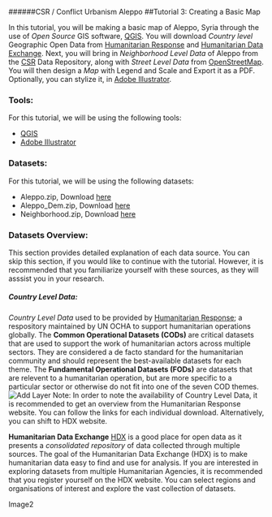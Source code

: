 ######CSR / Conflict Urbanism Aleppo 
##Tutorial 3: Creating a Basic Map

In this tutorial, you will be making a basic map of Aleppo, Syria through the use of *Open Source* GIS software, [QGIS](http://www.qgis.org/en/site/). You will download *Country level* Geographic Open Data from [Humanitarian Response](https://www.humanitarianresponse.info/) and [Humanitarian Data Exchange](https://data.hdx.rwlabs.org/). Next, you will bring in  *Neighborhood Level Data* of Aleppo from the [CSR](http://www.c4sr.columbia.edu/) Data Repository, along with *Street Level Data* from [OpenStreetMap](http://www.openstreetmap.org). You will then design a *Map* with Legend and Scale and Export it as a PDF. Optionally, you can stylize it, in [Adobe Illustrator](http://www.adobe.com/products/illustrator.html). 

### Tools:
For this tutorial, we will be using the following tools:
* [QGIS](http://www.qgis.org/en/site/)
* [Adobe Illustrator](http://www.adobe.com/products/illustrator.html)

### Datasets:
For this tutorial, we will be using the following datasets:
* Aleppo.zip, Download [here](/Tutorials/Tutorial3/Data/Aleppo.zip)
* Aleppo_Dem.zip, Download [here](/Tutorials/Tutorial3/Data/AleppoDem.zip)
* Neighborhood.zip, Download [here](/Tutorials/Tutorial3/Data/Neighborhood.zip)
  

### Datasets Overview:
This section provides detailed explanation of each data source. You can skip this section, if you would like to continue with the tutorial. However, it is recommended that you familiarize yourself with these sources, as they will asssist you in your research.

##### Country Level Data:
*Country Level Data* used to be provided by [Humanitarian Response](https://www.humanitarianresponse.info/en/applications/data); a respository maintained by UN OCHA to support humanitarian operations globally. The **Common Operational Datasets (CODs)** are critical datasets that are used to support the work of humanitarian actors across multiple sectors. They are considered a de facto standard for the humanitarian community and should represent the best-available datasets for each theme. The **Fundamental Operational Datasets (FODs)** are datasets that are relevent to a humanitarian operation, but are more specific to a particular sector or otherwise do not fit into one of the seven COD themes.
</br>
![Add Layer](https://cloud.githubusercontent.com/assets/16892784/12637883/b46b94ce-c566-11e5-815b-a84ea83369fa.png)
Note: In order to note the availability of Country Level Data, it is recommended to get an overview from the Humanitarian Response website. You can follow the links for each individual download. Alternatively, you can shift to HDX website. 

**Humanitarian Data Exchange** [HDX](https://data.hdx.rwlabs.org) is a good place for open data as it presents a *consolidated repository* of data collected through multiple sources. The goal of the Humanitarian Data Exchange (HDX) is to make humanitarian data easy to find and use for analysis. If you are interested in exploring datasets from multiple Humanitarian Agencies, it is recommended that you register yourself on the HDX website. You can select regions and organisations of interest and explore the vast collection of datasets. 

Image2

